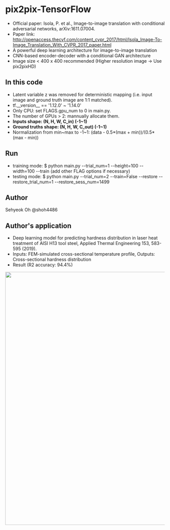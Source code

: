 # pix2pix-TensorFlow
- Official paper: Isola, P. et al., Image-to-image translation with conditional adversarial networks, arXiv:1611.07004.
- Paper link: http://openaccess.thecvf.com/content_cvpr_2017/html/Isola_Image-To-Image_Translation_With_CVPR_2017_paper.html
- A powerful deep learning architecture for image-to-image translation
- CNN-based encoder-decoder with a conditional GAN architecture
- Image size < 400 x 400 recommended (Higher resolution image -> Use pix2pixHD)
## In this code
- Latent variable z was removed for deterministic mapping (i.e. input image and ground truth image are 1:1 matched).
- tf.\_\_version\_\_ == '1.12.0' ~ '1.14.0'
- Only CPU: set FLAGS.gpu_num to 0 in main.py.
- The number of GPUs > 2: mannually allocate them.
- **Inputs shape: (N, H, W, C_in) (-1~1)**       
- **Ground truths shape: (N, H, W, C_out) (-1~1)**
- Normalization from min\~max to -1\~1: (data - 0.5*(max + min))/(0.5*(max - min))
## Run
- training mode: $ python main.py --trial_num=1 --height=100 --width=100 --train (add other FLAG options if necessary)
- testing mode: $ python main.py --trial_num=2 --train=False --restore --restore_trial_num=1 --restore_sess_num=1499
## Author
Sehyeok Oh  @shoh4486
## Author's application
- Deep learning model for predicting hardness distribution in laser heat treatment of AISI H13 tool steel, Applied Thermal Engineering 153, 583-595 (2019).
- Inputs: FEM-simulated cross-sectional temperature profile, Outputs: Cross-sectional hardness distribution
- Result (R2 accuracy: 94.4%)
<img width='800' src="https://user-images.githubusercontent.com/39050306/68071460-edb1a780-fdbd-11e9-9e79-f83ab867e11f.png">
